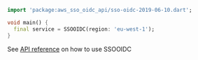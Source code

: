 ```dart
import 'package:aws_sso_oidc_api/sso-oidc-2019-06-10.dart';

void main() {
  final service = SSOOIDC(region: 'eu-west-1');
}
```

See [API reference](https://pub.dev/documentation/aws_sso_oidc_api/latest/sso-oidc-2019-06-10/SSOOIDC-class.html) on how to use SSOOIDC
